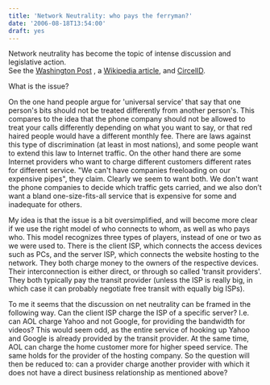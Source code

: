 ```yaml
---
title: 'Network Neutrality: who pays the ferryman?'
date: '2006-08-18T13:54:00'
draft: yes
---
```


Network neutrality has become the topic of intense discussion and legislative action.  
See the [Washington Post](<http://www.washingtonpost.com/wp-dyn/content/article/2006/01/21/AR2006012100094.html>) , a [Wikipedia article](<http://en.wikipedia.org/wiki/Network_neutrality>), and [CircelID](<http://www.circleid.com/posts/network_neutrality/>).

What is the issue?

On the one hand people argue for 'universal service' that say that one person's bits should not be treated differently from another person's. This compares to the idea that the phone company should not be allowed to treat your calls differently depending on what you want to say, or that red haired people would have a different monthly fee. There are laws against this type of discrimination (at least in most nations), and some people want to extend this law to Internet traffic. On the other hand there are some Internet providers who want to charge different customers different rates for different service. "We can't have companies freeloading on our expensive pipes", they claim.
Clearly we seem to want both. We don't want the phone companies to decide which traffic gets carried, and we also don’t want a bland one-size-fits-all service that is expensive for some and inadequate for others.

My idea is that the issue is a bit oversimplified, and will become more clear if we use the right model of who connects to whom, as well as who pays who. This model recognizes three types of players, instead of one or two as we were used to.
There is the client ISP, which connects the access devices such as PCs, and the server ISP, which connects the website hosting to the network. They both charge money to the owners of the respective devices. Their interconnection is either direct, or through so called 'transit providers'. They both typically pay the transit provider (unless the ISP is really big, in which case it can probably negotiate free transit with equally big ISPs).

To me it seems that the discussion on net neutrality can be framed in the following way. Can the client ISP charge the ISP of a specific server? I.e. can AOL charge Yahoo and not Google, for providing the bandwidth for videos? This would seem odd, as the entire service of hooking up Yahoo and Google is already provided by the transit provider. At the same time, AOL can charge the home customer more for higher speed service. The same holds for the provider of the hosting company.
So the question will then be reduced to: can a provider charge another provider with which it does not have a direct business relationship as mentioned above?
